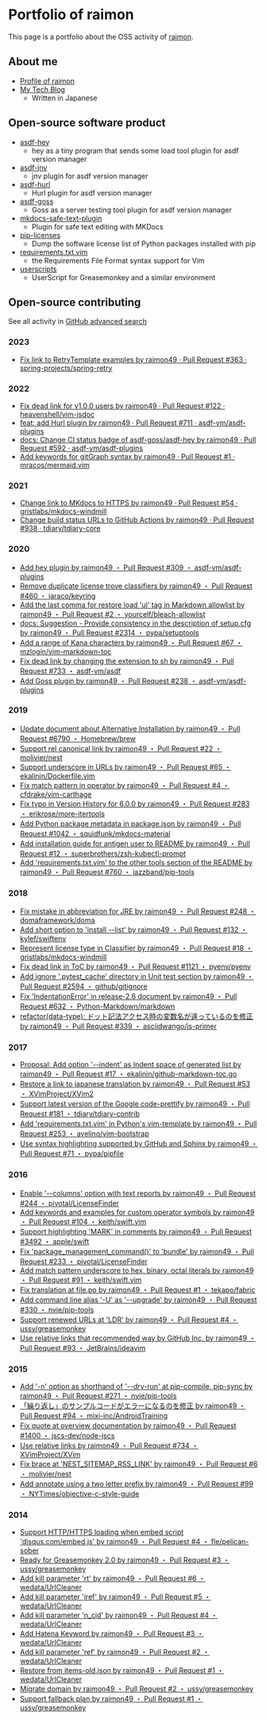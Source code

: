 # Portfolio of raimon

This page is a portfolio about the OSS activity of [raimon](https://github.com/raimon49).

## About me

* [Profile of raimon](profile.md)
* [My Tech Blog](https://raimon49.github.io)
    * Written in Japanese

## Open-source software product

* [asdf-hey](https://github.com/raimon49/asdf-hey)
    * hey as a tiny program that sends some load tool plugin for asdf version manager
* [asdf-jnv](https://github.com/raimon49/asdf-jnv)
    * jnv plugin for asdf version manager
* [asdf-hurl](https://github.com/raimon49/asdf-hurl)
    * Hurl plugin for asdf version manager
* [asdf-goss](https://github.com/raimon49/asdf-goss)
    * Goss as a server testing tool plugin for asdf version manager
* [mkdocs-safe-text-plugin](https://github.com/raimon49/mkdocs-safe-text-plugin)
    * Plugin for safe text editing with MKDocs
* [pip-licenses](https://github.com/raimon49/pip-licenses)
    * Dump the software license list of Python packages installed with pip
* [requirements.txt.vim](https://github.com/raimon49/requirements.txt.vim)
    * the Requirements File Format syntax support for Vim
* [userscripts](https://github.com/raimon49/userscripts)
    * UserScript for Greasemonkey and a similar environment

## Open-source contributing

See all activity in [GitHub advanced search](https://github.com/search?q=is%3Apr+author%3Araimon49+is%3Amerged+-user%3Araimon49+is%3Apublic)

### 2023

* [Fix link to RetryTemplate examples by raimon49 · Pull Request #363 · spring-projects/spring-retry](https://github.com/spring-projects/spring-retry/pull/363)

### 2022

* [Fix dead link for v1.0.0 users by raimon49 · Pull Request #122 · heavenshell/vim-jsdoc](https://github.com/heavenshell/vim-jsdoc/pull/122)
* [feat: add Hurl plugin by raimon49 · Pull Request #711 · asdf-vm/asdf-plugins](https://github.com/asdf-vm/asdf-plugins/pull/711)
* [docs: Change CI status badge of asdf-goss/asdf-hey by raimon49 · Pull Request #592 · asdf-vm/asdf-plugins](https://github.com/asdf-vm/asdf-plugins/pull/592)
* [Add keywords for gitGraph syntax by raimon49 · Pull Request #1 · mracos/mermaid.vim](https://github.com/mracos/mermaid.vim/pull/1)

### 2021

* [Change link to MKdocs to HTTPS by raimon49 · Pull Request #54 · gristlabs/mkdocs-windmill](https://github.com/gristlabs/mkdocs-windmill/pull/54#event-4852995887)
* [Change build status URLs to GitHub Actions by raimon49 · Pull Request #938 · tdiary/tdiary-core](https://github.com/tdiary/tdiary-core/pull/938)

### 2020

* [Add hey plugin by raimon49 ・ Pull Request #309 ・ asdf-vm/asdf-plugins](https://github.com/asdf-vm/asdf-plugins/pull/309)
* [Remove duplicate license trove classifiers by raimon49 ・ Pull Request #460 ・ jaraco/keyring](https://github.com/jaraco/keyring/pull/460)
* [Add the last comma for restore load 'ul' tag in Markdown allowlist by raimon49 ・ Pull Request #2 ・ yourcelf/bleach-allowlist](https://github.com/yourcelf/bleach-allowlist/pull/2#event-3652542709)
* [docs: Suggestion - Provide consistency in the description of setup.cfg by raimon49 ・ Pull Request #2314 ・ pypa/setuptools](https://github.com/pypa/setuptools/pull/2314)
* [Add a range of Kana characters by raimon49 ・ Pull Request #67 ・ mzlogin/vim-markdown-toc](https://github.com/mzlogin/vim-markdown-toc/pull/67)
* [Fix dead link by changing the extension to sh by raimon49 ・ Pull Request #733 ・ asdf-vm/asdf](https://github.com/asdf-vm/asdf/pull/733)
* [Add Goss plugin by raimon49 ・ Pull Request #238 ・ asdf-vm/asdf-plugins](https://github.com/asdf-vm/asdf-plugins/pull/238)

### 2019

* [Update document about Alternative Installation by raimon49 ・ Pull Request #6790 ・ Homebrew/brew](https://github.com/Homebrew/brew/pull/6790)
* [Support rel canonical link by raimon49 ・ Pull Request #22 ・ molivier/nest](https://github.com/molivier/nest/pull/22)
* [Support underscore in URLs by raimon49 ・ Pull Request #65 ・ ekalinin/Dockerfile.vim](https://github.com/ekalinin/Dockerfile.vim/pull/65)
* [Fix match pattern in operator by raimon49 ・ Pull Request #4 ・ cfdrake/vim-carthage](https://github.com/cfdrake/vim-carthage/pull/4)
* [Fix typo in Version History for 6.0.0 by raimon49 ・ Pull Request #283 ・ erikrose/more-itertools](https://github.com/erikrose/more-itertools/pull/283)
* [Add Python package metadata in package.json by raimon49 ・ Pull Request #1042 ・ squidfunk/mkdocs-material](https://github.com/squidfunk/mkdocs-material/pull/1042)
* [Add installation guide for antigen user to README by raimon49 ・ Pull Request #12 ・ superbrothers/zsh-kubectl-prompt](https://github.com/superbrothers/zsh-kubectl-prompt/pull/12)
* [Add 'requirements.txt.vim' to the other tools section of the README by raimon49 ・ Pull Request #760 ・ jazzband/pip-tools](https://github.com/jazzband/pip-tools/pull/760)

### 2018

* [Fix mistake in abbreviation for JRE by raimon49 ・ Pull Request #248 ・ domaframework/doma](https://github.com/domaframework/doma/pull/248)
* [Add short option to 'install --list' by raimon49 ・ Pull Request #132 ・ kylef/swiftenv](https://github.com/kylef/swiftenv/pull/132)
* [Represent license type in Classifier by raimon49 ・ Pull Request #18 ・ gristlabs/mkdocs-windmill](https://github.com/gristlabs/mkdocs-windmill/pull/18)
* [Fix dead link in ToC by raimon49 ・ Pull Request #1121 ・ pyenv/pyenv](https://github.com/pyenv/pyenv/pull/1121)
* [Add ignore '.pytest\_cache' directory in Unit test section by raimon49 ・ Pull Request #2594 ・ github/gitignore](https://github.com/github/gitignore/pull/2594)
* [Fix 'IndentationError' in release-2.6 document by raimon49 ・ Pull Request #632 ・ Python-Markdown/markdown](https://github.com/Python-Markdown/markdown/pull/632)
* [refactor(data-type): ドット記法アクセス時の変数名が違っているのを修正 by raimon49 ・ Pull Request #339 ・ asciidwango/js-primer](https://github.com/asciidwango/js-primer/pull/339)

### 2017

* [Proposal: Add option '--indent' as Indent space of generated list by raimon49 ・ Pull Request #17 ・ ekalinin/github-markdown-toc.go](https://github.com/ekalinin/github-markdown-toc.go/pull/17 "Proposal: Add option '--indent' as Indent space of generated list by raimon49 ・ Pull Request #17 ・ ekalinin/github-markdown-toc.go")
* [Restore a link to japanese translation by raimon49 ・ Pull Request #53 ・ XVimProject/XVim2](https://github.com/XVimProject/XVim2/pull/53 "Restore a link to japanese translation by raimon49 ・ Pull Request #53 ・ XVimProject/XVim2")
* [Support latest version of the Google code-prettify by raimon49 ・ Pull Request #181 ・ tdiary/tdiary-contrib](https://github.com/tdiary/tdiary-contrib/pull/181 "Support latest version of the Google code-prettify by raimon49 ・ Pull Request #181 ・ tdiary/tdiary-contrib")
* [Add 'requirements.txt.vim' in Python's vim-template by raimon49 ・ Pull Request #253 ・ avelino/vim-bootstrap](https://github.com/avelino/vim-bootstrap/pull/253 "Add 'requirements.txt.vim' in Python's vim-template by raimon49 ・ Pull Request #253 ・ avelino/vim-bootstrap")
* [Use syntax highlighting supported by GitHub and Sphinx by raimon49 ・ Pull Request #71 ・ pypa/pipfile](https://github.com/pypa/pipfile/pull/71 "Use syntax highlighting supported by GitHub and Sphinx by raimon49 ・ Pull Request #71 ・ pypa/pipfile")

### 2016

* [Enable '--columns' option with text reports by raimon49 ・ Pull Request #244 ・ pivotal/LicenseFinder](https://github.com/pivotal/LicenseFinder/pull/244 "Enable '--columns' option with text reports by raimon49 ・ Pull Request #244 ・ pivotal/LicenseFinder")
* [Add keywords and examples for custom operator symbols by raimon49 ・ Pull Request #104 ・ keith/swift.vim](https://github.com/keith/swift.vim/pull/104 "Add keywords and examples for custom operator symbols by raimon49 ・ Pull Request #104 ・ keith/swift.vim")
* [Support highlighting 'MARK' in comments by raimon49 ・ Pull Request #3492 ・ apple/swift](https://github.com/apple/swift/pull/3492 "[vim] Support highlighting 'MARK' in comments by raimon49 ・ Pull Request #3492 ・ apple/swift")
* [Fix 'package\_management\_command()' to 'bundle' by raimon49 ・ Pull Request #233 ・ pivotal/LicenseFinder](https://github.com/pivotal/LicenseFinder/pull/233 "Fix 'package_management_command()' to 'bundle' by raimon49 ・ Pull Request #233 ・ pivotal/LicenseFinder")
* [Add match pattern underscore to hex, binary, octal literals by raimon49 ・ Pull Request #91 ・ keith/swift.vim](https://github.com/keith/swift.vim/pull/91 "Add match pattern underscore to hex, binary, octal literals by raimon49 ・ Pull Request #91 ・ keith/swift.vim")
* [Fix translation at file.po by raimon49 ・ Pull Request #1 ・ tekapo/fabric](https://github.com/tekapo/fabric/pull/1 "Fix translation at file.po by raimon49 ・ Pull Request #1 ・ tekapo/fabric")
* [Add command line alias '-U' as '--upgrade' by raimon49 ・ Pull Request #330 ・ nvie/pip-tools](https://github.com/nvie/pip-tools/pull/330 "Add command line alias '-U' as '--upgrade' by raimon49 ・ Pull Request #330 ・ nvie/pip-tools")
* [Support renewed URLs at 'LDR' by raimon49 ・ Pull Request #4 ・ ussy/greasemonkey](https://github.com/ussy/greasemonkey/pull/4 "Support renewed URLs at 'LDR' by raimon49 ・ Pull Request #4 ・ ussy/greasemonkey")
* [Use relative links that recommended way by GitHub Inc. by raimon49 ・ Pull Request #93 ・ JetBrains/ideavim](https://github.com/JetBrains/ideavim/pull/93 "Use relative links that recommended way by GitHub Inc. by raimon49 ・ Pull Request #93 ・ JetBrains/ideavim")

### 2015

* [Add '-n' option as shorthand of '--dry-run' at pip-compile, pip-sync by raimon49 ・ Pull Request #271 ・ nvie/pip-tools](https://github.com/nvie/pip-tools/pull/271 "Add '-n' option as shorthand of '--dry-run' at pip-compile, pip-sync by raimon49 ・ Pull Request #271 ・ nvie/pip-tools")
* [「繰り返し」のサンプルコードがエラーになるのを修正 by raimon49 ・ Pull Request #94 ・ mixi-inc/AndroidTraining](https://github.com/mixi-inc/AndroidTraining/pull/94 "「繰り返し」のサンプルコードがエラーになるのを修正 by raimon49 ・ Pull Request #94 ・ mixi-inc/AndroidTraining")
* [Fix quote at overview documentation by raimon49 ・ Pull Request #1400 ・ jscs-dev/node-jscs](https://github.com/jscs-dev/node-jscs/pull/1400 "Fix quote at overview documentation by raimon49 ・ Pull Request #1400 ・ jscs-dev/node-jscs")
* [Use relative links by raimon49 ・ Pull Request #734 ・ XVimProject/XVim](https://github.com/XVimProject/XVim/pull/734 "Use relative links by raimon49 ・ Pull Request #734 ・ XVimProject/XVim")
* [Fix brace at 'NEST\_SITEMAP\_RSS\_LINK' by raimon49 ・ Pull Request #6 ・ molivier/nest](https://github.com/molivier/nest/pull/6 "Fix brace at 'NEST_SITEMAP_RSS_LINK' by raimon49 ・ Pull Request #6 ・ molivier/nest")
* [Add annotate using a two letter prefix by raimon49 ・ Pull Request #99 ・ NYTimes/objective-c-style-guide](https://github.com/NYTimes/objective-c-style-guide/pull/99 "Add annotate using a two letter prefix by raimon49 ・ Pull Request #99 ・ NYTimes/objective-c-style-guide")

### 2014

* [Support HTTP/HTTPS loading when embed script 'disqus.com/embed.js' by raimon49 ・ Pull Request #4 ・ fle/pelican-sober](https://github.com/fle/pelican-sober/pull/4)
* [Ready for Greasemonkey 2.0 by raimon49 ・ Pull Request #3 ・ ussy/greasemonkey](https://github.com/ussy/greasemonkey/pull/3 "Ready for Greasemonkey 2.0 by raimon49 ・ Pull Request #3 ・ ussy/greasemonkey")
* [Add kill parameter 'rt' by raimon49 ・ Pull Request #6 ・ wedata/UrlCleaner](https://github.com/wedata/UrlCleaner/pull/6 "Add kill parameter 'rt' by raimon49 ・ Pull Request #6 ・ wedata/UrlCleaner")
* [Add kill parameter 'iref' by raimon49 ・ Pull Request #5 ・ wedata/UrlCleaner](https://github.com/wedata/UrlCleaner/pull/5 "Add kill parameter 'iref' by raimon49 ・ Pull Request #5 ・ wedata/UrlCleaner")
* [Add kill parameter 'n\_cid' by raimon49 ・ Pull Request #4 ・ wedata/UrlCleaner](https://github.com/wedata/UrlCleaner/pull/4 "Add kill parameter 'n_cid' by raimon49 ・ Pull Request #4 ・ wedata/UrlCleaner")
* [Add Hatena Keyword by raimon49 ・ Pull Request #3 ・ wedata/UrlCleaner](https://github.com/wedata/UrlCleaner/pull/3 "Add Hatena Keyword by raimon49 ・ Pull Request #3 ・ wedata/UrlCleaner")
* [Add kill parameter 'ref' by raimon49 ・ Pull Request #2 ・ wedata/UrlCleaner](https://github.com/wedata/UrlCleaner/pull/2 "Add kill parameter 'ref' by raimon49 ・ Pull Request #2 ・ wedata/UrlCleaner")
* [Restore from items-old.json by raimon49 ・ Pull Request #1 ・ wedata/UrlCleaner](https://github.com/wedata/UrlCleaner/pull/1 "Restore from items-old.json by raimon49 ・ Pull Request #1 ・ wedata/UrlCleaner")
* [Migrate domain by raimon49 ・ Pull Request #2 ・ ussy/greasemonkey](https://github.com/ussy/greasemonkey/pull/2 "Migrate domain by raimon49 ・ Pull Request #2 ・ ussy/greasemonkey")
* [Support fallback plan by raimon49 ・ Pull Request #1 ・ ussy/greasemonkey](https://github.com/ussy/greasemonkey/pull/1 "Support fallback plan by raimon49 ・ Pull Request #1 ・ ussy/greasemonkey")
